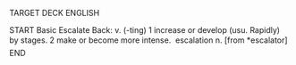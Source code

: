 TARGET DECK
ENGLISH

START
Basic
Escalate
Back: v. (-ting) 1 increase or develop (usu. Rapidly) by stages. 2 make or become more intense.  escalation n. [from *escalator]
END
